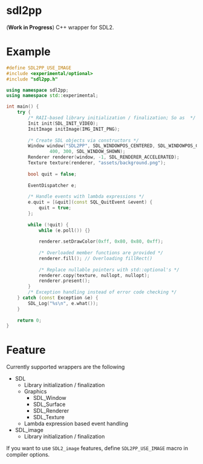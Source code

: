 # sdl2pp
(**Work in Progress**) C++ wrapper for SDL2.

# Example

```C++
#define SDL2PP_USE_IMAGE
#include <experimental/optional>
#include "sdl2pp.h"

using namespace sdl2pp;
using namespace std::experimental;

int main() {
    try {
        /* RAII-based library initialization / finalization; So as  */
        Init init(SDL_INIT_VIDEO);
        InitImage initImage(IMG_INIT_PNG);
        
        /* Create SDL objects via constructors */
        Window window("SDL2PP", SDL_WINDOWPOS_CENTERED, SDL_WINDOWPOS_CENTERED,
                400, 300, SDL_WINDOW_SHOWN);
        Renderer renderer(window, -1, SDL_RENDERER_ACCELERATED);
        Texture texture(renderer, "assets/background.png");
        
        bool quit = false;
        
        EventDispatcher e;
        
        /* Handle events with lambda expressions */
        e.quit = [&quit](const SQL_QuitEvent &event) {
            quit = true;
        };
        
        while (!quit) {
            while (e.poll()) {}
            
            renderer.setDrawColor(0xff, 0x80, 0x80, 0xff);
            
            /* Overloaded member functions are provided */
            renderer.fill(); // Overloading fillRect()
            
            /* Replace nullable pointers with std::optional's */
            renderer.copy(texture, nullopt, nullopt);
            renderer.present();
        }
        /* Exception handling instead of error code checking */
    } catch (const Exception &e) {
        SDL_Log("%s\n", e.what());
    }
    
    return 0;
}

```

# Feature

Currently supported wrappers are the following
- SDL
  - Library initialization / finalization
  - Graphics
      - SDL_Window
      - SDL_Surface
      - SDL_Renderer
      - SDL_Texture
  - Lambda expression based event handling
- SDL_image
  - Library initialization / finalization


If you want to use `SDL2_image` features, define `SDL2PP_USE_IMAGE` macro in compiler options.
